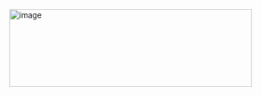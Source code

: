 <img width="437" height="140" alt="image" src="https://github.com/user-attachments/assets/24d8fb5f-1d17-4cef-9fc7-af7c91148cbd" />
